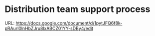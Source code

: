 # Distribution team support process

URL: https://docs.google.com/document/d/1pytJFQ6f8k-pRAurl0lnHbZJru8lxABCZ01YY-sDBy4/edit
